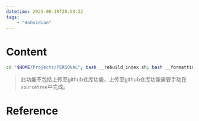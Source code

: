 ```yaml
---
datetime: 2025-08-18T20:59:22
tags:
    - "#obsidian"
---
```


# Content

```bash
cd "$HOME/Projects/PERSONAL"; bash __rebuild_index.sh; bash __formatting.sh; bash __sync.sh; exit;
```

> 此功能不包括上传至github仓库功能，上传至github仓库功能需要手动在`sourcetree`中完成。

# Reference
